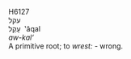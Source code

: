 <body>
  <p>H6127<br>  עקל  <br> עָקַל  ‎  ‛âqal  <br><i>aw-kal‘ </i><br>A primitive root; to <i>wrest: - </i>wrong.<br></p>
 </body>